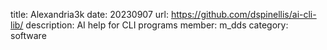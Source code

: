 title: Alexandria3k
date: 20230907
url: https://github.com/dspinellis/ai-cli-lib/
description: AI help for CLI programs
member: m_dds
category: software
